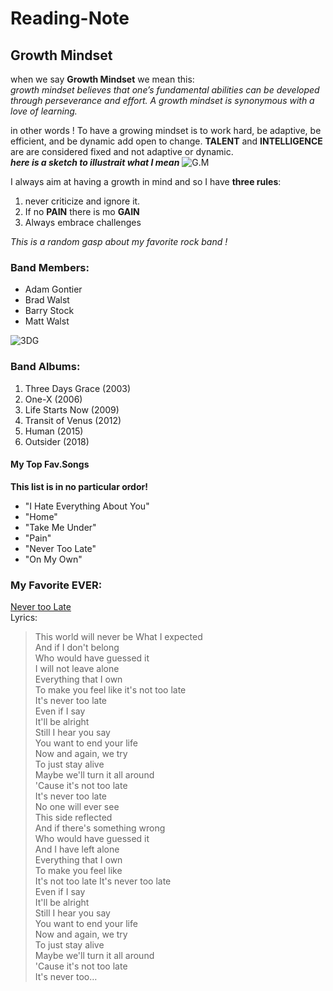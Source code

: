 # Reading-Note
## Growth Mindset
when we say **Growth Mindset** we mean this:  
*growth mindset believes that one’s fundamental abilities can be developed through perseverance and effort. A growth mindset is synonymous with a love of learning.*  

in other words ! To have a growing mindset is to work hard, be adaptive, be efficient, and be dynamic add open to change.
**TALENT** and **INTELLIGENCE** are are considered fixed and not adaptive or dynamic.  
***here is a sketch to illustrait what I mean***
![G.M](https://3kllhk1ibq34qk6sp3bhtox1-wpengine.netdna-ssl.com/wp-content/uploads/NewGrowthMindset2.png)  

I always aim at having a growth in mind and so I have **three rules**:  
1. never criticize and ignore it.
2. If no **PAIN** there is mo **GAIN**
3. Always embrace challenges 

*This is a random gasp about my favorite rock band !*
### Band Members:
* Adam Gontier
* Brad Walst
* Barry Stock
* Matt Walst

![3DG](https://musiccanada.files.wordpress.com/2018/05/three-days-grace.jpg)

### Band Albums:
1. Three Days Grace (2003)
2. One-X (2006)
3. Life Starts Now (2009)
4. Transit of Venus (2012)
5. Human (2015)
6. Outsider (2018)

#### **My Top Fav.Songs**
**This list is in no particular ordor!**
* 	"I Hate Everything About You"
* 	"Home"
* 	"Take Me Under"
* 	"Pain"
* 	"Never Too Late"
* 	"On My Own"

### My Favorite EVER:
[Never too Late](https://youtu.be/lL2ZwXj1tXM)  
Lyrics:  
>This world will never be
What I expected  
And if I don't belong  
Who would have guessed it  
I will not leave alone  
Everything that I own  
To make you feel like it's not too late  
It's never too late  
Even if I say  
It'll be alright  
Still I hear you say  
You want to end your life  
Now and again, we try  
To just stay alive  
Maybe we'll turn it all around   
'Cause it's not too late  
It's never too late  
No one will ever see  
This side reflected  
And if there's something wrong  
Who would have guessed it  
And I have left alone  
Everything that I own  
To make you feel like  
It's not too late
It's never too late  
Even if I say  
It'll be alright  
Still I hear you say  
You want to end your life  
Now and again, we try  
To just stay alive  
Maybe we'll turn it all around  
'Cause it's not too late  
It's never too…  
